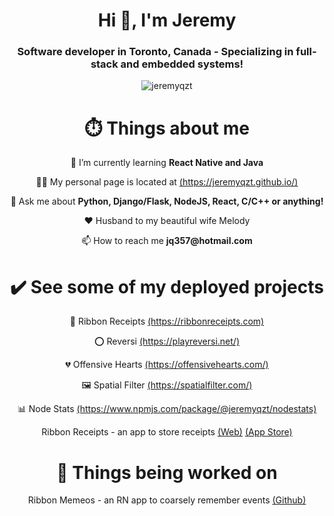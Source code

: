 <h1 align="center">Hi 👋, I'm Jeremy</h1>
<h3 align="center">Software developer in Toronto, Canada - Specializing in full-stack and embedded systems!</h3>

<p align="center"> <img src="https://komarev.com/ghpvc/?username=jeremyqzt" alt="jeremyqzt" /> </p>

<h1 align="center">⏱️ Things about me </h1>

<p align="center"> 🌱 I’m currently learning <strong>React Native and Java</strong> </p>

<p align="center"> 👨‍💻 My personal page is located at <a href="https://jeremyqzt.github.io/">(https://jeremyqzt.github.io/)</a> </p>

<p align="center"> 💬 Ask me about <strong>Python, Django/Flask, NodeJS, React, C/C++ or anything!</strong> </p>

<p align="center"> ❤️ Husband to my beautiful wife Melody </p>

<p align="center"> 📫 How to reach me <strong>jq357@hotmail.com</strong> </p>

<h1 align="center">✔️ See some of my deployed projects </h1>

<p align="center"> 🧾 Ribbon Receipts <a href="https://ribbonreceipts.com">(https://ribbonreceipts.com)</a></p>

<p align="center"> ⭕ Reversi <a href="https://playreversi.net/">(https://playreversi.net/)</a></p>
 
<p align="center"> 💔 Offensive Hearts <a href="https://offensivehearts.com/">(https://offensivehearts.com/)</a></p>
 
<p align="center"> 🖼️ Spatial Filter <a href="https://spatialfilter.com/">(https://spatialfilter.com/)</a></p>
 
<p align="center"> 📊 Node Stats <a href="https://www.npmjs.com/package/@jeremyqzt/nodestats">(https://www.npmjs.com/package/@jeremyqzt/nodestats)</a></p>

<p align="center"> Ribbon Receipts - an app to store receipts <a href="https://ribbonreceipts.com">(Web)</a> <a href="https://apps.apple.com/us/app/ribbon-receipts/id1662296584">(App Store)</a></p> 

<h1 align="center">🚧 Things being worked on </h1>
<p align="center"> Ribbon Memeos - an RN app to coarsely remember events <a href="https://github.com/jeremyqzt/eventReminder">(Github)</a> </p>
